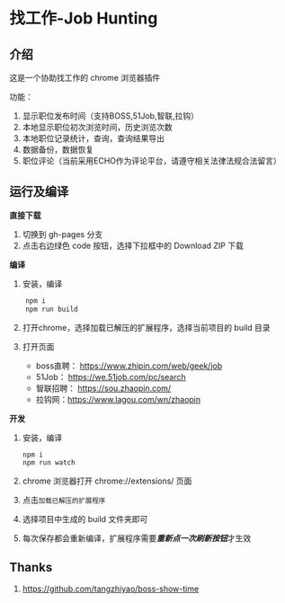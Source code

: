 # 找工作-Job Hunting

## 介绍

这是一个协助找工作的 chrome 浏览器插件

功能：

1. 显示职位发布时间（支持BOSS,51Job,智联,拉钩）
2. 本地显示职位初次浏览时间，历史浏览次数
3. 本地职位记录统计，查询，查询结果导出
4. 数据备份，数据恢复
5. 职位评论（当前采用ECHO作为评论平台，请遵守相关法律法规合法留言）


## 运行及编译

**直接下载**

1. 切换到 gh-pages 分支
2. 点击右边绿色 code 按钮，选择下拉框中的 Download ZIP 下载

**编译**

1. 安装，编译

```bash
    npm i
    npm run build
```

2. 打开chrome，选择加载已解压的扩展程序，选择当前项目的 build 目录

3. 打开页面
    * boss直聘： <https://www.zhipin.com/web/geek/job>
    * 51Job：   <https://we.51job.com/pc/search>
    * 智联招聘： <https://sou.zhaopin.com/>
    * 拉钩网：<https://www.lagou.com/wn/zhaopin>

**开发**

1. 安装，编译

   ```bash
   npm i
   npm run watch
   ```

2. chrome 浏览器打开 chrome://extensions/ 页面

3. 点击`加载已解压的扩展程序`

4. 选择项目中生成的 build 文件夹即可

5. 每次保存都会重新编译，扩展程序需要***重新点一次刷新按钮***才生效

## Thanks

1. https://github.com/tangzhiyao/boss-show-time
